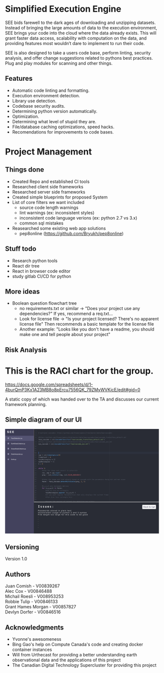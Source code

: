 # Simplified Execution Engine

SEE bids farewell to the dark ages of downloading and unzipping datasets. Instead of bringing the large amounts of data to the execution environment, SEE brings your code into the cloud where the data already exists. This will grant faster data access, scalability with computation on the data, and providing features most wouldn’t dare to implement to run their code.

SEE is also designed to take a users code base, perform linting, security analysis, and offer change suggestions related to pythons best practices.
Plug and play modules for scanning and other things.


## Features
   - Automatic code linting and formatting.
   - Execution environment detection.
   - Library use detection.
   - Codebase security audits.
   - Determining python version automatically.
   - Optimization.
   - Determining what level of stupid they are.
   - File/database caching optimizations, speed hacks.
   - Recomendations for improvements to code bases.

# Project Management

## Things done
* Created Repo and established CI tools
* Researched client side frameworks
* Researched server side frameworks
* Created simple blueprints for proposed System
* List of core filters we want included
  * source code length warnings
  * lint warnings (ex: inconsistent styles)
  * inconsistent code language verions (ex: python 2.7 vs 3.x)
  * common sql mistakes
* Reasearched some existing web app solutions
  * pep8online (https://github.com/Bryukh/pep8online)

## Stuff todo
* Research python tools
* React dir tree
* React in browser code editor
* study gitlab CI/CD for python

## More ideas
* Boolean question flowchart tree
  * no requirements.txt or similar -> "Does your project use any dependencies?" If yes, recommend a req.txt...
  * Look for license file -> "Is your project licensed? There's no apparent license file" Then recommends a basic template for the license file
  * Another example: "Looks like you don't have a readme, you should make one and tell people about your project"

## Risk Analysis


# This is the RACI chart for the group.

https://docs.google.com/spreadsheets/d/1-4burQmP3Kx1A23MB8o8pErcu7556QK_79ZMyWVKicE/edit#gid=0

A static copy of which was handed over to the TA and discusses our current framework planning.


## Simple diagram of our UI
![Simple diagram of our UI](docs/SEE-Rough-UI.png?raw=true "SEE code insertions example")

## Versioning

Version 1.0

## Authors

Juan Comish - V00839267\
Alec Cox -  V00846488\
Michail Roesli - V008953253\
Robbie Tulip - V00846133\
Grant Hames Morgan - V00857827\
Devlyn Dorfer - V00846516

## Acknowledgments
* Yvonne's awesomeness
* Bing Gao's help on Compute Canada's code and creating docker container instances
* Will from Urthecast for providing a better understanding earth observational data and the applications of this project
* The Canadian Digital Technology Supercluster for providing this project
